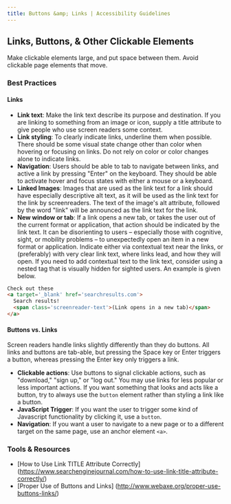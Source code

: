 ```yaml
---
title: Buttons &amp; Links | Accessibility Guidelines
---
```

## Links, Buttons, &amp; Other Clickable Elements

Make clickable elements large, and put space between them. Avoid clickable page elements that move.

### Best Practices

#### Links

* **Link text**: Make the link text describe its purpose and destination. If you are linking to something from an image or icon, supply a title attribute to give people who use screen readers some context.
* **Link styling**: To clearly indicate links, underline them when possible. There should be some visual state change other than color when hovering or focusing on links. Do not rely on color or color changes alone to indicate links.
* **Navigation**: Users should be able to tab to navigate between links, and active a link by pressing "Enter" on the keyboard. They should be able to activate hover and focus states with either a mouse or a keyboard.
* **Linked Images**: Images that are used as the link text for a link should have especially descriptive alt text, as it will be used as the link text for the link by screenreaders. The text of the image's alt attribute, followed by the word "link" will be announced as the link text for the link.
* **New window or tab**: If a link opens a new tab, or takes the user out of the current format or application, that action should be indicated by the link text. It can be disorienting to users – especially those with cognitive, sight, or mobility problems – to unexpectedly open an item in a new format or application. Indicate either via contextual text near the links, or (preferably) with very clear link text, where links lead, and how they will open. If you need to add contextual text to the link text, consider using a nested tag that is visually hidden for sighted users. An example is given below.

```html
Check out these
<a target='_blank' href='searchresults.com'>
  Search results!
  <span class='screenreader-text'>(Link opens in a new tab)</span>
</a>
```

#### Buttons vs. Links
Screen readers handle links slightly differently than they do buttons. All links and buttons are tab-able, but pressing the Space key or Enter triggers a button, whereas pressing the Enter key only triggers a link.

* **Clickable actions**: Use buttons to signal clickable actions, such as "download," "sign up," or "log out." You may use links for less popular or less important actions. If you want something that looks and acts like a button, try to always use the `button` element rather than styling a link like a button.
* **JavaScript Trigger**: If you want the user to trigger some kind of Javascript functionality by clicking it, use a `button`.
* **Navigation**: If you want a user to navigate to a new page or to a different target on the same page, use an anchor element `<a>`.

### Tools &amp; Resources
* [How to Use Link TITLE Attribute Correctly] (https://www.searchenginejournal.com/how-to-use-link-title-attribute-correctly/)
* [Proper Use of Buttons and Links] (http://www.webaxe.org/proper-use-buttons-links/)


